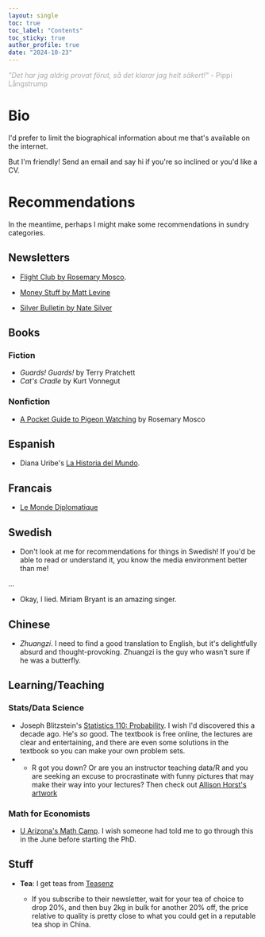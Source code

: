 ```yaml
---
layout: single
toc: true
toc_label: "Contents"
toc_sticky: true
author_profile: true
date: "2024-10-23"
---
```



<p style= "color: #A9A9A9"> <em>"Det har jag aldrig provat förut, så det klarar jag helt säkert!"</em> - Pippi Långstrump </p>


# Bio

I'd prefer to limit the biographical information about me that's available on the internet. 

But I'm friendly! Send an email and say hi if you're so inclined or you'd like a CV.


# Recommendations 

In the meantime, perhaps I might make some recommendations in sundry categories.

## Newsletters

- [Flight Club by Rosemary Mosco](https://newsletter.rosemarymosco.com/). 

- [Money Stuff by Matt Levine](https://www.bloomberg.com/account/newsletters/money-stuff)

- [Silver Bulletin by Nate Silver](https://www.natesilver.net/)

## Books

### Fiction

- *Guards! Guards!* by Terry Pratchett
- *Cat's Cradle* by Kurt Vonnegut

### Nonfiction

- [A Pocket Guide to Pigeon Watching](https://rosemarymosco.com/books/a-pocket-guide-to-pigeon-watching) by Rosemary Mosco

## Espanish

- Diana Uribe's [La Historia del Mundo](https://podcasts.apple.com/us/podcast/la-historia-del-mundo/id998521277).

## Francais

- [Le Monde Diplomatique](https://www.monde-diplomatique.fr/)

## Swedish

- Don't look at me for recommendations for things in Swedish! If you'd be able to read or understand it, you know the media environment better than me!

...

- Okay, I lied. Miriam Bryant is an amazing singer.

## Chinese

- *Zhuangzi*. I need to find a good translation to English, but it's delightfully absurd and thought-provoking. Zhuangzi is the guy who wasn't sure if he was a butterfly.


## Learning/Teaching

### Stats/Data Science

- Joseph Blitzstein's [Statistics 110: Probability](https://projects.iq.harvard.edu/stat110/home). I wish I'd discovered this a decade ago. He's *so* good. The textbook is free online, the lectures are clear and entertaining, and there are even some solutions in the textbook so you can make your own problem sets.
- - R got you down? Or are you an instructor teaching data/R and you are seeking an excuse to procrastinate with funny pictures that may make their way into your lectures? Then check out [Allison Horst's artwork](https://allisonhorst.com/everything-else)

### Math for Economists

- [U Arizona's Math Camp](https://www.youtube.com/c/ArizonaMathCamp). I wish someone had told me to go through this in the June before starting the PhD.


## Stuff

- **Tea**: I get teas from [Teasenz](https://www.teasenz.com/)

    - If you subscribe to their newsletter, wait for your tea of choice to drop 20%, and then buy 2kg in bulk for another 20% off, the price relative to quality is pretty close to what you could get in a reputable tea shop in China.
